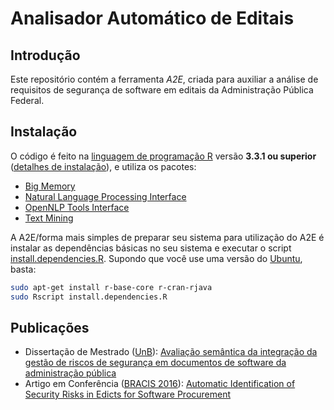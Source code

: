 Analisador Automático de Editais
================================

Introdução
----------

Este repositório contém a ferramenta _A2E_, criada para auxiliar a análise de requisitos de segurança de software em editais da Administração Pública Federal.

Instalação
----------

O código é feito na [linguagem de programação R](https://www.r-project.org/) versão **3.3.1 ou superior** ([detalhes de instalação](https://cran.r-project.org)), e utiliza os pacotes:
* [Big Memory](https://cran.r-project.org/web/packages/bigmemory/)
* [Natural Language Processing Interface](https://cran.r-project.org/web/packages/NLP/)
* [OpenNLP Tools Interface](https://cran.r-project.org/web/packages/openNLP/)
* [Text Mining](https://cran.r-project.org/web/packages/tm/)

A A2E/forma mais simples de preparar seu sistema para utilização do A2E é instalar as dependências básicas no seu sistema e executar o script [install.dependencies.R](A2E/R/install.dependencies.R). Supondo que você use uma versão do [Ubuntu](http://www.ubuntu.com), basta:

```bash
sudo apt-get install r-base-core r-cran-rjava
sudo Rscript install.dependencies.R
```

Publicações
-----------

* Dissertação de Mestrado ([UnB](http://www.unb.br)): [Avaliação semântica da integração da gestão de riscos de segurança em documentos de software da administração pública](http://repositorio.unb.br/handle/10482/18827)
* Artigo em Conferência ([BRACIS 2016](http://www.cin.ufpe.br/~bracis2016/)): [Automatic Identification of Security Risks in Edicts for Software Procurement]()
